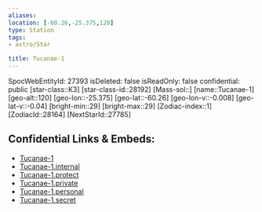 ```yaml
---
aliases: 
location: [-60.26,-25.375,120]
type: Station
tags:
- astro/Star

title: Tucanae-1
---
```

SpocWebEntityId: 27393
isDeleted: false
isReadOnly: false
confidential: public
[star-class::K3]
[star-class-id::28192]
[Mass-sol::]
[name::Tucanae-1]
[geo-alt::120]
[geo-lon::-25.375]
[geo-lat::-60.26]
[geo-lon-v::-0.008]
[geo-lat-v::-0.04]
[bright-min::29]
[bright-max::29]
[Zodiac-index::1]
[ZodiacId::28164]
[NextStarId::27785]



## Confidential Links & Embeds: 
- [Tucanae-1](../../../_public/astro/Star/Tucanae-1.md) 
- [Tucanae-1.internal](../../../_internal/astro/Star/Tucanae-1.internal.md) 
- [Tucanae-1.protect](../../../_protect/astro/Star/Tucanae-1.protect.md) 
- [Tucanae-1.private](../../../_private/astro/Star/Tucanae-1.private.md) 
- [Tucanae-1.personal](../../../_personal/astro/Star/Tucanae-1.personal.md) 
- [Tucanae-1.secret](../../../_secret/astro/Star/Tucanae-1.secret.md) 
